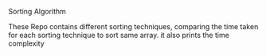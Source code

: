 Sorting Algorithm

These Repo contains different sorting techniques, comparing the time taken for each sorting technique to sort same array. it also prints the time complexity
